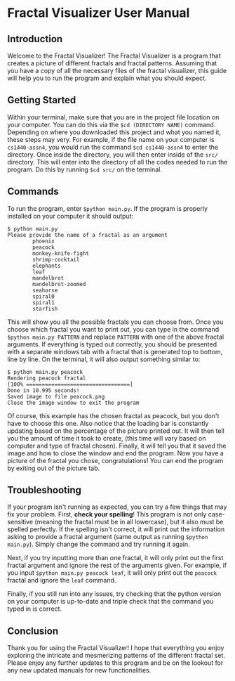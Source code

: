 # Fractal Visualizer User Manual

## Introduction
Welcome to the Fractal Visualizer! The Fractal Visualizer is a program that creates a picture of different fractals and fractal patterns. Assuming that you have a copy of all the necessary files of the fractal visualizer, this guide will help you to run the program and explain what you should expect.

## Getting Started
Within your terminal, make sure that you are in the project file location on your computer. You can do this via the ```$cd (DIRECTORY NAME)``` command.
Depending on where you downloaded this project and what you named it, these steps may very. For example, if the file name on your computer is ```cs1440-assn4```, you would run the command ```$cd cs1440-assn4``` to enter the directory.
Once inside the directory, you will then enter inside of the ```src/``` directory. This will enter into the directory of all the codes needed to run the program. Do this by running ```$cd src/``` on the terminal.

## Commands
To run the program, enter ```$python main.py```. If the program is properly installed on your computer it should output:
```
$ python main.py
Please provide the name of a fractal as an argument
        phoenix
        peacock
        monkey-knife-fight
        shrimp-cocktail
        elephants
        leaf
        mandelbrot
        mandelbrot-zoomed
        seahorse
        spiral0
        spiral1
        starfish
```
This will show you all the possible fractals you can choose from.
Once you choose which fractal you want to print out, you can type in the command ```$python main.py PATTERN``` and replace ```PATTERN``` with one of the above fractal arguments.
If everything is typed out correctly, you should be presented with a separate windows tab with a fractal that is generated top to bottom, line by line.
On the terminal, it will also output something similar to:
```
$ python main.py peacock
Rendering peacock fractal
[100% =================================]
Done in 10.995 seconds!
Saved image to file peacock.png
Close the image window to exit the program
```
Of course, this example has the chosen fractal as peacock, but you don't have to choose this one.
Also notice that the loading bar is constantly updating based on the percentage of the picture printed out.
It will then tell you the amount of time it took to create, (this time will vary based on computer and type of fractal chosen).
Finally, it will tell you that it saved the image and how to close the window and end the program.
Now you have a picture of the fractal you chose, congratulations! You can end the program by exiting out of the picture tab.

## Troubleshooting
If your program isn't running as expected, you can try a few things that may fix your problem.
First, **check your spelling**! This program is not only case-sensitive (meaning the fractal must be in all lowercase), but it also must be spelled perfectly.
If the spelling isn't correct, it will print out the information asking to provide a fractal argument (same output as running ```$python main.py```). Simply change the command and try running it again.

Next, if you try inputting more than one fractal, it will only print out the first fractal argument and ignore the rest of the arguments given. 
For example, if you input ```$python main.py peacock leaf```, it will only print out the ```peacock``` fractal and ignore the ```leaf``` command.

Finally, if you still run into any issues, try checking that the python version on your computer is up-to-date and triple check that the command you typed in is correct.

## Conclusion
Thank you for using the Fractal Visualizer! I hope that everything you enjoy exploring the intricate and mesmerizing patterns of the different fractal set.
Please enjoy any further updates to this program and be on the lookout for any new updated manuals for new functionalities.

